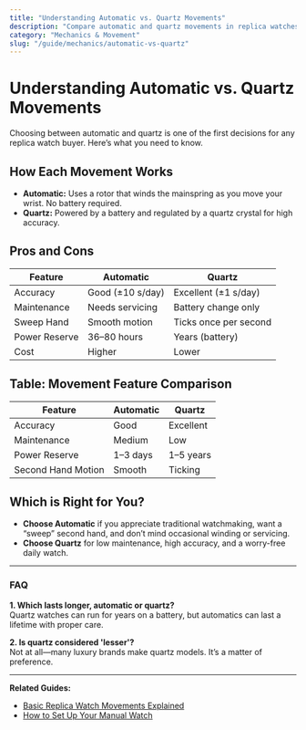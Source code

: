 ```yaml
---
title: "Understanding Automatic vs. Quartz Movements"
description: "Compare automatic and quartz movements in replica watches to make an informed buying decision."
category: "Mechanics & Movement"
slug: "/guide/mechanics/automatic-vs-quartz"
---
```


# Understanding Automatic vs. Quartz Movements

Choosing between automatic and quartz is one of the first decisions for any replica watch buyer. Here’s what you need to know.

## How Each Movement Works

- **Automatic:** Uses a rotor that winds the mainspring as you move your wrist. No battery required.
- **Quartz:** Powered by a battery and regulated by a quartz crystal for high accuracy.

## Pros and Cons

| Feature         | Automatic            | Quartz                |
|-----------------|---------------------|-----------------------|
| Accuracy        | Good (±10 s/day)    | Excellent (±1 s/day)  |
| Maintenance     | Needs servicing      | Battery change only   |
| Sweep Hand      | Smooth motion        | Ticks once per second |
| Power Reserve   | 36–80 hours          | Years (battery)       |
| Cost            | Higher               | Lower                 |

## Table: Movement Feature Comparison

| Feature            | Automatic | Quartz  |
|--------------------|-----------|---------|
| Accuracy           | Good      | Excellent |
| Maintenance        | Medium    | Low     |
| Power Reserve      | 1–3 days  | 1–5 years |
| Second Hand Motion | Smooth    | Ticking |

## Which is Right for You?

- **Choose Automatic** if you appreciate traditional watchmaking, want a “sweep” second hand, and don’t mind occasional winding or servicing.
- **Choose Quartz** for low maintenance, high accuracy, and a worry-free daily watch.

---

### FAQ

**1. Which lasts longer, automatic or quartz?**  
Quartz watches can run for years on a battery, but automatics can last a lifetime with proper care.

**2. Is quartz considered 'lesser'?**  
Not at all—many luxury brands make quartz models. It’s a matter of preference.

---

**Related Guides:**  
- [Basic Replica Watch Movements Explained](/guide/mechanics/replica-watch-movements)  
- [How to Set Up Your Manual Watch](/guide/mechanics/setting-manual-watch)